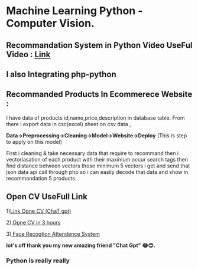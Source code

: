 # Machine Learning Python - Computer Vision.

<h2>Recommandation System in Python Video UseFul Video :  <a href="https://youtu.be/1xtrIEwY_zY">Link</a></h2>

<h2>I also Integrating php-python </H2>

<p><h2>Recommanded Products In Ecommerece Website :</h2> I have data of products id,name,price,description in database table. From there i export data in csc(excel) sheet on csv data ,</p>
<b>Data->Preprocessing->Cleaning->Model->Website->Deploy</b> (This is step to apply on this model)
<p>First i cleaning & take necessary data that require to recommand then i vectoriasation of each product with their maximum occur search tags then find distance between vectors those minimum 5 vectors i get and send that json data api call through php so i can easily decode that data and show in recommandation 5 products.</p>


<h2>Open CV UseFull Link</h2>
<p>1)<a href="https://youtu.be/ggQg9PLZlqA">Link Opne CV (ChaT gpt)</a></p>
<p>2)<a href="https://youtu.be/WQeoO7MI0Bs"> Opne CV in 3 hours </a></p>
<p>3)<a href="https://youtu.be/sz25xxF_AVE"> Face Recogtion Attendence System </a></p>



<b> lot's off thank you my new amazing friend "Chat Gpt" 😂😊.</b>
<h3><b> Python is really really <i><Amazing></i></h3>
